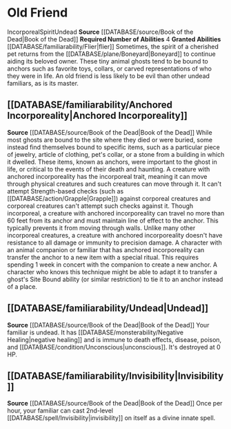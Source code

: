 ﻿---
id: '18'
name: Old Friend
rus_type_level: null
source: '[[DATABASE/source/Book of the Dead|Book of the Dead]]'
trait: null

---
# Old Friend

<span class="item-trait">Incorporeal</span><span class="item-trait">Spirit</span><span class="item-trait">Undead</span>
**Source** [[DATABASE/source/Book of the Dead|Book of the Dead]]
**Required Number of Abilities** 4
**Granted Abilities** [[DATABASE/familiarability/Flier|flier]]
Sometimes, the spirit of a cherished pet returns from the [[DATABASE/plane/Boneyard|Boneyard]] to continue aiding its beloved owner. These tiny animal ghosts tend to be bound to anchors such as favorite toys, collars, or carved representations of who they were in life. An old friend is less likely to be evil than other undead familiars, as is its master.

## [[DATABASE/familiarability/Anchored Incorporeality|Anchored Incorporeality]]

**Source** [[DATABASE/source/Book of the Dead|Book of the Dead]]
While most ghosts are bound to the site where they died or were buried, some instead find themselves bound to specific items, such as a particular piece of jewelry, article of clothing, pet's collar, or a stone from a building in which it dwelled. These items, known as anchors, were important to the ghost in life, or critical to the events of their death and haunting.
 A creature with anchored incorporeality has the incorporeal trait, meaning it can move through physical creatures and such creatures can move through it. It can't attempt Strength-based checks (such as [[DATABASE/action/Grapple|Grapple]]) against corporeal creatures and corporeal creatures can't attempt such checks against it. Though incorporeal, a creature with anchored incorporeality can travel no more than 60 feet from its anchor and must maintain line of effect to the anchor. This typically prevents it from moving through walls. Unlike many other incorporeal creatures, a creature with anchored incorporeality doesn't have resistance to all damage or immunity to precision damage.
 A character with an animal companion or familiar that has anchored incorporeality can transfer the anchor to a new item with a special ritual. This requires spending 1 week in concert with the companion to create a new anchor. A character who knows this technique might be able to adapt it to transfer a ghost's Site Bound ability (or similar restriction) to tie it to an anchor instead of a place.

## [[DATABASE/familiarability/Undead|Undead]]

**Source** [[DATABASE/source/Book of the Dead|Book of the Dead]]
Your familiar is undead. It has [[DATABASE/monsterability/Negative Healing|negative healing]] and is immune to death effects, disease, poison, and [[DATABASE/condition/Unconscious|unconscious]]. It's destroyed at 0 HP.

## [[DATABASE/familiarability/Invisibility|Invisibility]]

**Source** [[DATABASE/source/Book of the Dead|Book of the Dead]]
Once per hour, your familiar can cast 2nd-level [[DATABASE/spell/Invisibility|invisibility]] on itself as a divine innate spell.